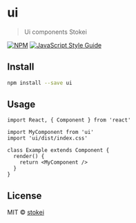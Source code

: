 # ui

> Ui components Stokei

[![NPM](https://img.shields.io/npm/v/ui.svg)](https://www.npmjs.com/package/ui) [![JavaScript Style Guide](https://img.shields.io/badge/code_style-standard-brightgreen.svg)](https://standardjs.com)

## Install

```bash
npm install --save ui
```

## Usage

```tsx
import React, { Component } from 'react'

import MyComponent from 'ui'
import 'ui/dist/index.css'

class Example extends Component {
  render() {
    return <MyComponent />
  }
}
```

## License

MIT © [stokei](https://github.com/stokei)
